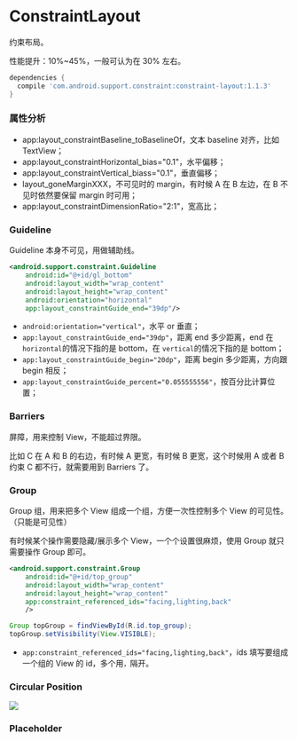 # ConstraintLayout



约束布局。



性能提升：10%~45%，一般可认为在 30% 左右。



```groovy
dependencies {
  compile 'com.android.support.constraint:constraint-layout:1.1.3'
}
```



### 属性分析



- app:layout_constraintBaseline_toBaselineOf，文本 baseline 对齐，比如 TextView；
- app:layout_constraintHorizontal_bias="0.1"，水平偏移；
- app:layout_constraintVertical_biass="0.1"，垂直偏移；
- layout_goneMarginXXX，不可见时的 margin，有时候 A 在 B 左边，在 B 不见时依然要保留 margin 时可用；
- app:layout_constraintDimensionRatio="2:1"，宽高比；



### Guideline



Guideline 本身不可见，用做辅助线。



```xml
<android.support.constraint.Guideline
    android:id="@+id/gl_bottom"
    android:layout_width="wrap_content"
    android:layout_height="wrap_content"
    android:orientation="horizontal"
    app:layout_constraintGuide_end="39dp"/>
```



- `android:orientation="vertical"`，水平 or 垂直；
- `app:layout_constraintGuide_end="39dp"`，距离 end 多少距离，end 在`horizontal`的情况下指的是 bottom，在 `vertical`的情况下指的是 bottom；
- `app:layout_constraintGuide_begin="20dp"`，距离 begin 多少距离，方向跟 begin 相反；
- `app:layout_constraintGuide_percent="0.055555556"`，按百分比计算位置；



### Barriers



屏障，用来控制 View，不能超过界限。

比如 C 在 A 和 B 的右边，有时候 A 更宽，有时候 B 更宽，这个时候用 A 或者 B 约束 C 都不行，就需要用到 Barriers 了。



### Group

Group 组，用来把多个 View 组成一个组，方便一次性控制多个 View 的可见性。（只能是可见性）



有时候某个操作需要隐藏/展示多个 View，一个个设置很麻烦，使用 Group 就只需要操作 Group 即可。



```xml
<android.support.constraint.Group
    android:id="@+id/top_group"
    android:layout_width="wrap_content"
    android:layout_height="wrap_content"
    app:constraint_referenced_ids="facing,lighting,back"
    />
```



```java
Group topGroup = findViewById(R.id.top_group);
topGroup.setVisibility(View.VISIBLE);
```



- `app:constraint_referenced_ids="facing,lighting,back"`，ids 填写要组成一个组的 View 的 id，多个用`，`隔开。



### Circular Position

<img src="http://ww1.sinaimg.cn/large/98900c07ly1g4lump150qj20jz08kmx6.jpg"/>

### Placeholder


